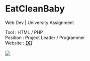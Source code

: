 # EatCleanBaby
<p>Web Dev | University Assignment</p>
Tool : HTML / PHP 
<br>Position : Project Leader / Programmer 
<br>Website : <a href="http://pimpisa.tarit.in.th/eatcleanbaby/index.php" target="_blank"><b>[X]</b></a>
<br><br>
<img src="http://pimpisa.tarit.in.th/images/modal/d02-01.jpg" style="margin:0px auto">
